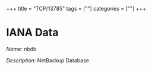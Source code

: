 +++
title = "TCP/13785"
tags = [""]
categories = [""]
+++

# IANA Data

_Name:_ nbdb

_Description:_ NetBackup Database


